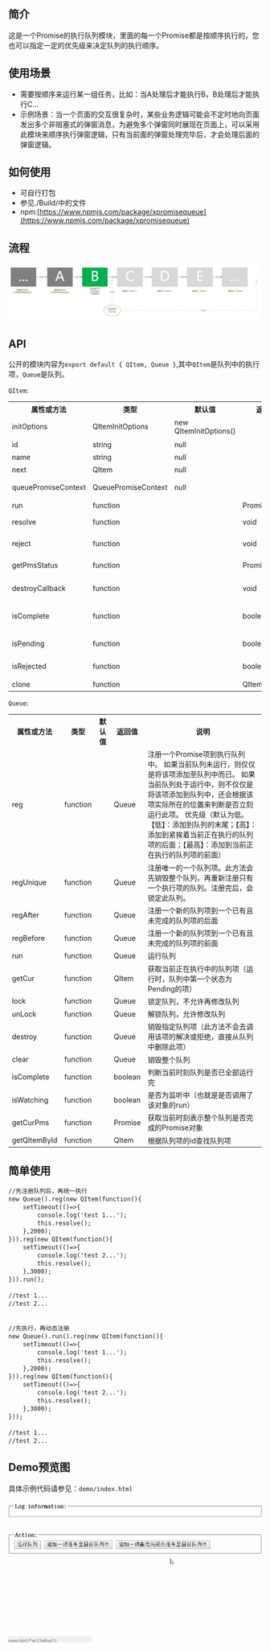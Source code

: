 ## 简介

这是一个Promise的执行队列模块，里面的每一个Promise都是按顺序执行的，您也可以指定一定的优先级来决定队列的执行顺序。

## 使用场景

- 需要按顺序来运行某一组任务，比如：当A处理后才能执行B，B处理后才能执行C...
- 示例场景：当一个页面的交互很复杂时，某些业务逻辑可能会不定时地向页面发出多个非阻塞式的弹窗消息，为避免多个弹窗同时展现在页面上，可以采用此模块来顺序执行弹窗逻辑，只有当前面的弹窗处理完毕后，才会处理后面的弹窗逻辑。

## 如何使用

- 可自行打包
- 参见./Build/中的文件
- npm:[https://www.npmjs.com/package/xpromisequeue](https://www.npmjs.com/package/xpromisequeue)

## 流程

![](https://raw.githubusercontent.com/xucongli1989/xPromiseQueue/master/workflow.jpg)

## API

公开的模块内容为`export default { QItem, Queue }`,其中`QItem`是队列中的执行项，`Queue`是队列。

`QItem`:

<table>
<tr>
<th>属性或方法</th>
<th>类型</th>
<th>默认值</th>
<th>返回值</th>
<th>说明</th>
</tr>
<tr>
<td>initOptions</td>
<td>QItemInitOptions</td>
<td>new QItemInitOptions()</td>
<td></td>
<td>初始化时的选项</td>
</tr>
<tr>
<td>id</td>
<td>string</td>
<td>null</td>
<td></td>
<td>唯一标识</td>
</tr>
<tr>
<td>name</td>
<td>string</td>
<td>null</td>
<td></td>
<td>名称</td>
</tr>
<tr>
<td>next</td>
<td>QItem</td>
<td>null</td>
<td></td>
<td>下一个执行项</td>
</tr>
<tr>
<td>queuePromiseContext</td>
<td>QueuePromiseContext</td>
<td>null</td>
<td></td>
<td>队列Promise上下文</td>
</tr>
<tr>
<td>run</td>
<td>function</td>
<td></td>
<td>Promise</td>
<td>执行该队列项</td>
</tr>
<tr>
<td>resolve</td>
<td>function</td>
<td></td>
<td>void</td>
<td>解决一个Promise</td>
</tr>
<tr>
<td>reject</td>
<td>function</td>
<td></td>
<td>void</td>
<td>拒绝一个Promise</td>
</tr>
<tr>
<td>getPmsStatus</td>
<td>function</td>
<td></td>
<td>PromiseStatus</td>
<td>获取该Promise状态</td>
</tr>
<tr>
<td>destroyCallback</td>
<td>function</td>
<td></td>
<td>void</td>
<td>销毁后的回调函数</td>
</tr>
<tr>
<td>isComplete</td>
<td>function</td>
<td></td>
<td>boolean</td>
<td>是否已完成（已解决或已拒绝）</td>
</tr>
<tr>
<td>isPending</td>
<td>function</td>
<td></td>
<td>boolean</td>
<td>是否在处理中（Pending）</td>
</tr>
<tr>
<td>isRejected</td>
<td>function</td>
<td></td>
<td>boolean</td>
<td>是否已拒绝（Rejected）</td>
</tr>
<tr>
<td>clone</td>
<td>function</td>
<td></td>
<td>QItem</td>
<td>clone队列项</td>
</tr>
</table>


`Queue`:

<table>
<tr>
<th>属性或方法</th>
<th>类型</th>
<th>默认值</th>
<th>返回值</th>
<th>说明</th>
</tr>
<tr>
<td>reg</td>
<td>function</td>
<td></td>
<td>Queue</td>
<td>
注册一个Promise项到执行队列中。
如果当前队列未运行，则仅仅是将该项添加至队列中而已。
如果当前队列处于运行中，则不仅仅是将该项添加到队列中，还会根据该项实际所在的位置来判断是否立刻运行此项。
优先级（默认为低。【低】：添加到队列的末尾；【高】：添加到紧挨着当前正在执行的队列项的后面；【最高】：添加到当前正在执行的队列项的前面）
</td>
</tr>
<tr>
<td>regUnique</td>
<td>function</td>
<td></td>
<td>Queue</td>
<td>注册唯一的一个队列项。此方法会先销毁整个队列，再重新注册只有一个执行项的队列。注册完后，会锁定此队列。</td>
</tr>
<tr>
<tr>
<td>regAfter</td>
<td>function</td>
<td></td>
<td>Queue</td>
<td>注册一个新的队列项到一个已有且未完成的队列项的后面</td>
</tr>
<tr>
<tr>
<td>regBefore</td>
<td>function</td>
<td></td>
<td>Queue</td>
<td>注册一个新的队列项到一个已有且未完成的队列项的前面</td>
</tr>
<tr>
<td>run</td>
<td>function</td>
<td></td>
<td>Queue</td>
<td>运行队列</td>
</tr>
<tr>
<td>getCur</td>
<td>function</td>
<td></td>
<td>QItem</td>
<td>获取当前正在执行中的队列项（运行时，队列中第一个状态为Pending的项）</td>
</tr>
<tr>
<td>lock</td>
<td>function</td>
<td></td>
<td>Queue</td>
<td>锁定队列，不允许再修改队列</td>
</tr>
<tr>
<td>unLock</td>
<td>function</td>
<td></td>
<td>Queue</td>
<td>解锁队列，允许修改队列</td>
</tr>
<tr>
<td>destroy</td>
<td>function</td>
<td></td>
<td>Queue</td>
<td>销毁指定队列项（此方法不会去调用该项的解决或拒绝，直接从队列中删除此项）</td>
</tr>
<tr>
<td>clear</td>
<td>function</td>
<td></td>
<td>Queue</td>
<td>销毁整个队列</td>
</tr>
<tr>
<td>isComplete</td>
<td>function</td>
<td></td>
<td>boolean</td>
<td>判断当前时刻队列是否已全部运行完</td>
</tr>
<tr>
<td>isWatching</td>
<td>function</td>
<td></td>
<td>boolean</td>
<td>是否为监听中（也就是是否调用了该对象的run）</td>
</tr>
<tr>
<td>getCurPms</td>
<td>function</td>
<td></td>
<td>Promise</td>
<td>获取当前时刻表示整个队列是否完成的Promise对象</td>
</tr>
<tr>
<td>getQItemById</td>
<td>function</td>
<td></td>
<td>QItem</td>
<td>根据队列项的id查找队列项</td>
</tr>
</table>

## 简单使用

	//先注册队列后，再统一执行
    new Queue().reg(new QItem(function(){
		setTimeout(()=>{
			console.log('test 1...');
			this.resolve();
		},2000);
	})).reg(new QItem(function(){
		setTimeout(()=>{
			console.log('test 2...');
			this.resolve();
		},3000);
	})).run();

	//test 1...
	//test 2...


	//先执行，再动态注册
    new Queue().run().reg(new QItem(function(){
		setTimeout(()=>{
			console.log('test 1...');
			this.resolve();
		},2000);
	})).reg(new QItem(function(){
		setTimeout(()=>{
			console.log('test 2...');
			this.resolve();
		},3000);
	}));

	//test 1...
	//test 2...


## Demo预览图

具体示例代码请参见：`demo/index.html`

![](https://raw.githubusercontent.com/xucongli1989/xPromiseQueue/master/demo/img.gif)